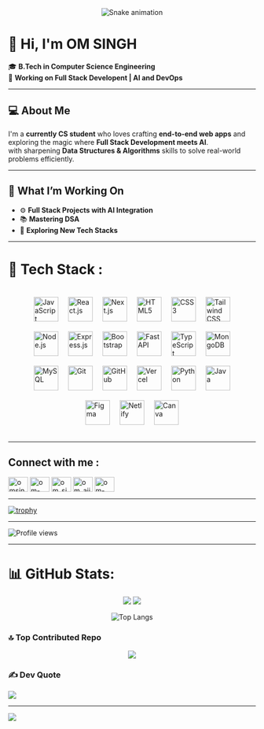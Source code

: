 <div align="center">
  <img src="https://profile-readme-generator.com/assets/snake.svg" alt="Snake animation" />
</div>

# 👋 **Hi, I'm OM SINGH**

🎓 **B.Tech in Computer Science Engineering**  
🚀 **Working on Full Stack Developent | AI and DevOps**

---

## 💻 **About Me**

I'm a **currently CS student** who loves crafting **end-to-end web apps** and exploring the magic where **Full Stack Development meets AI**.  
with sharpening **Data Structures & Algorithms** skills to solve real-world problems efficiently.

---

## 🌟 **What I’m Working On**

- ⚙️ **Full Stack Projects with AI Integration**  
- 📚 **Mastering DSA**  
- 🚀 **Exploring New Tech Stacks**
---


# 🧰 Tech Stack :
<!-- 🧰 TECH STACK | Flexbox Layout | GitHub-Safe -->

<div style="display: flex; flex-wrap: wrap; gap: 20px; justify-content: center; align-items: center; padding: 20px;">
  <img src="https://cdn.jsdelivr.net/gh/tandpfun/skill-icons/icons/JavaScript.svg" height="50" title="JavaScript" />
  <img src="https://cdn.jsdelivr.net/gh/tandpfun/skill-icons/icons/React-Dark.svg" height="50" title="React.js" />
  <img src="https://cdn.jsdelivr.net/gh/tandpfun/skill-icons/icons/NextJS-Light.svg" height="50" title="Next.js" />
  <img src="https://cdn.jsdelivr.net/gh/tandpfun/skill-icons/icons/HTML.svg" height="50" title="HTML5" />
  <img src="https://cdn.jsdelivr.net/gh/tandpfun/skill-icons/icons/CSS.svg" height="50" title="CSS3" />
  <img src="https://cdn.jsdelivr.net/gh/tandpfun/skill-icons/icons/TailwindCSS-Light.svg" height="50" title="Tailwind CSS" />
  <img src="https://cdn.jsdelivr.net/gh/tandpfun/skill-icons/icons/NodeJS-Dark.svg" height="50" title="Node.js" />
  <img src="https://cdn.jsdelivr.net/gh/tandpfun/skill-icons/icons/ExpressJS-Light.svg" height="50" title="Express.js" />
  <img src="https://cdn.jsdelivr.net/gh/tandpfun/skill-icons/icons/Bootstrap.svg" height="50" title="Bootstrap" />
  <img src="https://cdn.jsdelivr.net/gh/devicons/devicon@latest/icons/fastapi/fastapi-original-wordmark.svg" height="50" title="FastAPI" />
 <img src="https://cdn.jsdelivr.net/gh/tandpfun/skill-icons/icons/TypeScript.svg" height="50" title="TypeScript" />
  <img src="https://cdn.jsdelivr.net/gh/tandpfun/skill-icons/icons/MongoDB.svg" height="50" title="MongoDB" />
  <img src="https://cdn.jsdelivr.net/gh/tandpfun/skill-icons/icons/MySQL-Dark.svg" height="50" title="MySQL" />
  <img src="https://cdn.jsdelivr.net/gh/tandpfun/skill-icons/icons/Git.svg" height="50" title="Git" />
  <img src="https://cdn.jsdelivr.net/gh/tandpfun/skill-icons/icons/Github-Light.svg" height="50" title="GitHub" />
  <img src="https://cdn.jsdelivr.net/gh/tandpfun/skill-icons/icons/Vercel-Light.svg" height="50" title="Vercel" />
  <img src="https://cdn.jsdelivr.net/gh/tandpfun/skill-icons/icons/Python-Dark.svg" height="50" title="Python" />
<img src="https://cdn.jsdelivr.net/gh/tandpfun/skill-icons/icons/Java-Dark.svg" height="50" title="Java" />
<img src="https://cdn.jsdelivr.net/gh/tandpfun/skill-icons/icons/Figma-Dark.svg" height="50" title="Figma" />
<img src="https://cdn.jsdelivr.net/gh/tandpfun/skill-icons/icons/Netlify-Dark.svg" height="50" title="Netlify" />
<img src="https://cdn.jsdelivr.net/gh/devicons/devicon/icons/canva/canva-original.svg" height="50" title="Canva" />
</div>


---

<h2>Connect with me : </h2>
<p align="left">
<a href="https://twitter.com/omsingh_x" target="blank"><img align="center" src="https://raw.githubusercontent.com/rahuldkjain/github-profile-readme-generator/master/src/images/icons/Social/twitter.svg" alt="omsingh_x" height="30" width="40" /></a>
<a href="https://linkedin.com/in/om-singh-50114a326" target="blank"><img align="center" src="https://raw.githubusercontent.com/rahuldkjain/github-profile-readme-generator/master/src/images/icons/Social/linked-in-alt.svg" alt="om-singh-50114a326" height="30" width="40" /></a>
<a href="https://instagram.com/om_singh.7.4" target="blank"><img align="center" src="https://raw.githubusercontent.com/rahuldkjain/github-profile-readme-generator/master/src/images/icons/Social/instagram.svg" alt="om_singh.7.4" height="30" width="40" /></a>
<a href="https://www.hackerrank.com/om_ajit_singh81" target="blank"><img align="center" src="https://raw.githubusercontent.com/rahuldkjain/github-profile-readme-generator/master/src/images/icons/Social/hackerrank.svg" alt="om_ajit_singh81" height="30" width="40" /></a>
<a href="https://www.leetcode.com/om-singh8-81" target="blank"><img align="center" src="https://raw.githubusercontent.com/rahuldkjain/github-profile-readme-generator/master/src/images/icons/Social/leet-code.svg" alt="om-singh8-81" height="30" width="40" /></a>
</p>

---
 [![trophy](https://github-profile-trophy.vercel.app/?username=OM-SINGH-81)](https://github.com/ryo-ma/github-profile-trophy) </a>

---

![Profile views](https://komarev.com/ghpvc/?username=om-singh-81&label=Profile%20views&color=0e75b6&style=flat)

---


# 📊 GitHub Stats:
<div align="center">
   <img src="https://github-readme-stats.vercel.app/api?username=OM-SINGH-81&theme=dark&hide_border=false&include_all_commits=true&count_private=false&cachebust=YOUR_TIMESTAMP_HERE" />
    <img src="https://nirzak-streak-stats.vercel.app/?user=OM-SINGH-81&theme=dark&hide_border=false" />

![Top Langs](https://github-readme-stats.vercel.app/api/top-langs/?username=OM-SINGH-81&layout=compact&theme=dark)

</div>

### 🔝 Top Contributed Repo
<p align="center">
    <img src="https://github-contributor-stats.vercel.app/api?username=OM-SINGH-81&limit=5&theme=dark&combine_all_yearly_contributions=true" />
</p>

### ✍️ Dev Quote
![](https://quotes-github-readme.vercel.app/api?type=horizontal&theme=radical)



---
[![](https://visitcount.itsvg.in/api?id=OM-SINGH-81&icon=0&color=0)](https://visitcount.itsvg.in)

<!-- Proudly created with GPRM ( https://gprm.itsvg.in ) -->
